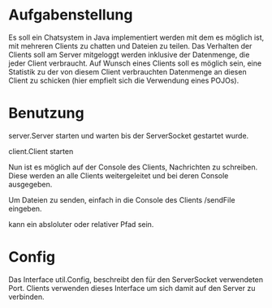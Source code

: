 # Aufgabenstellung
Es soll ein Chatsystem in Java implementiert werden mit dem es möglich ist, mit mehreren Clients zu chatten und Dateien zu teilen. Das Verhalten der Clients soll am Server mitgeloggt werden inklusive der Datenmenge,
die jeder Client verbraucht. Auf Wunsch eines Clients soll es möglich sein, eine Statistik zu der von diesem Client verbrauchten Datenmenge an diesen Client zu schicken (hier empfielt sich die Verwendung eines POJOs).

# Benutzung
server.Server starten und warten bis der ServerSocket gestartet wurde.

client.Client starten

Nun ist es möglich auf der Console des Clients, Nachrichten zu schreiben. Diese werden an alle Clients weitergeleitet und bei deren Console ausgegeben.

Um Dateien zu senden, einfach in die Console des Clients /sendFile <filename> eingeben.

<filename> kann ein absloluter oder relativer Pfad sein.

# Config
Das Interface util.Config, beschreibt den für den ServerSocket verwendeten Port. Clients verwenden dieses Interface um sich damit auf den Server zu verbinden.